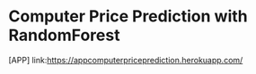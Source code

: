 # Computer Price Prediction with RandomForest

[APP] link:https://appcomputerpriceprediction.herokuapp.com/

